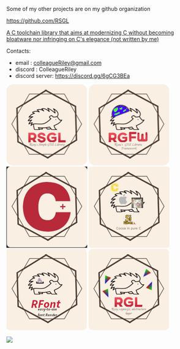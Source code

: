 Some of my other projects are on my github organization 

https://github.com/RSGL

[A C toolchain library that aims at modernizing C without becoming bloatware nor infringing on C's elegance (not written by me)](https://github.com/EimaMei/sili-toolchain)

Contacts:

- email : colleagueRiley@gmail.com
- discord : ColleagueRiley
- discord server: https://discord.gg/6gCG3BEa

[![AltText](https://github.com/ColleagueRiley/ColleagueRiley/blob/main/rsgl.png?raw=true)](https://github.com/ColleagueRiley/RSGL)
[![AltText](https://github.com/ColleagueRiley/ColleagueRiley/blob/main/rgfw.png?raw=true)](https://github.com/ColleagueRiley/RGFW)
[![AltText](https://github.com/ColleagueRiley/ColleagueRiley/blob/main/cplus.png?raw=true)](https://github.com/ColleagueRiley/c-plus)
[![AltText](https://github.com/ColleagueRiley/ColleagueRiley/blob/main/silicon-h.png?raw=true)](https://github.com/ColleagueRiley/silicon-h)
[![AltText](https://github.com/ColleagueRiley/ColleagueRiley/blob/main/rfont.png?raw=true)](https://github.com/ColleagueRiley/RFont)
[![AltText](https://github.com/ColleagueRiley/ColleagueRiley/blob/main/rgl.png?raw=true)](https://github.com/ColleagueRiley/RGL)

![](https://komarev.com/ghpvc/?username=ColleagueRiley&style=flat-square)
